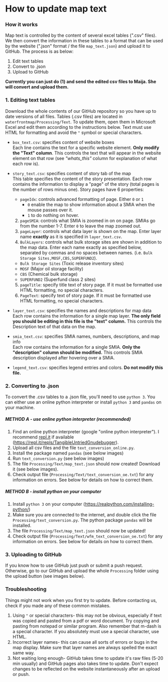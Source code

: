 # How to update map text

### How it works
Map text is controlled by the content of several excel tables (".csv" files). We then convert the information in these tables to a format that can be used by the website (".json" format / the file `map_text.json`) and upload it to GitHub. The process is as below:



1. Edit text tables
2. Convert to .json
3. Upload to GitHub

**Currently you can just do (1) and send the edited csv files to Maija. She will convert and upload them.**

### 1. Editing text tables
Download the whole contents of our GitHub repository so you have up to date versions of all files. Tables (.csv files) are located in `waterfrontmap/Processing/Text`. To update them, open them in Microsoft Excel and edit them according to the instructions below. Text must use HTML for formatting and avoid the `"` symbol or special characters.

+ `box_text.csv`: specifies content of website boxes   
Each line contains the text for a specific website element. **Only modify the "Text" column**. This controls the text that will appear in the website element on that row (see *"whats_this"* column for explanation of what each row is).

+ `story_text.csv`: specifies content of story tab of the map  
This table specifies the content of the story presentation. Each row contains the information to display a "page" of the story (total pages is the number of rows minus one). Story pages have 6 properties:  
  + `pageIdx`: controls advanced formatting of page. Either `0` or `1`
    + `0` enable the map to show information about a SMIA when the mouse passes over it.
    + `1` to do nothing on hover.  
  2. `pageSMIA`: controls what SMIA is zoomed in on on page. SMIAs go from the number 1-7. Enter `0` to leave the map zoomed out.   
  3. `pageLayer`: controls what data layer is shown on the map. Enter layer name **exactly** as it is specified in `layer_text.csv`.   
  4. `BulkLayers`: controls what bulk storage sites are shown in addition to the map data. Enter each name exactly as specified below, separated by commas and no spaces between names. (i.e. `Bulk Storage Sites,MOSF,CBS,SUPERFUND2`).   
    + `Bulk Storage Sites` (Toxic release inventory sites)  
    + `MOSF` (Major oil storage facility)   
    +  `CBS` (Chemical bulk storage)  
    + `SUPERFUND2` (Superfund class 2 sites)   
  5. `pageTitle`:  specify title text of story page. If it must be formatted use HTML formatting, no special characters.
  6. `PageText`: specify text of story page. If it must be formatted use HTML formatting, no special characters.


+ `layer_text.csv`: specifies the names and descriptions for map data  
Each row contains the information for a single map layer. **The only field you should be editing in this file is the "text" column.** This controls the Description text of that data on the map.

+ `smia_text.csv`: specifies SMIA names, numbers, descriptions, and map info   
Each row contains the information for a single SMIA. **Only the "description" column should be modified.** This controls SMIA description displayed after hovering over a SMIA.

+ `legend_text.csv`: specifies legend entries and colors. **Do not modify this file.**


### 2. Converting to .json
To convert the .csv tables to a .json file, you'll need to use `python 3`. You can either use an online python interpreter or install `python 3` and `pandas` on your machine.

##### METHOD A - use online python interpreter (recommended)
1. Find an online python interpreter (google "online python interpreter"). I recommend [repl.it](https://repl.it/repls/TangibleUntriedGnudebugger) if available (https://repl.it/repls/TangibleUntriedGnudebugger).
2. Upload all csv files and the file `text_conversion_online.py`.
3. Install the package named `pandas` (see below images)
4. Run `text_conversion.py` (see below images)
5. The file `Processing/Text/map_text.json` should now created! Download it (see below images).
6. Check output file (`Processing/Text/text_conversion_oe.txt`) for any information on errors. See below for details on how to correct them.

##### METHOD B - install python on your computer
1. Install `python 3` on your computer (https://realpython.com/installing-python/)
2. Make sure you are connected to the internet, and double click the file `Processing/text_conversion.py`. The python package `pandas` will be installed.
3. The file `Processing/Text/map_text.json` should now be updated!
4. Check output file (`Processing/Text/wfm_text_conversion_oe.txt`) for any information on errors. See below for details on how to correct them.  

### 3. Uploading to GitHub
If you know how to use GitHub just push or submit a push request. Otherwise, go to our GitHub and upload the whole `Processing` folder using the upload button (see images below).

### Troubleshooting
Things might not work when you first try to update. Before contacting us, check if you made any of these common mistakes.

1. Using `"` or special characters- this may not be obvious, especially if text was copied and pasted from a pdf or word document. Try copying and pasting from notepad or similar program. Also remember that m-dash is a special character. If you absolutely must use a special character, use HTML.
2. Incorrect layer names- this can cause all sorts of errors or bugs in the map display. Make sure that layer names are always spelled the exact same way.
3. Not waiting long enough- GitHub takes time to update it's raw files (5-20 min usually) and GitHub pages also takes time to update. Don't expect changes to be reflected on the website instantaneously after an upload or push.
